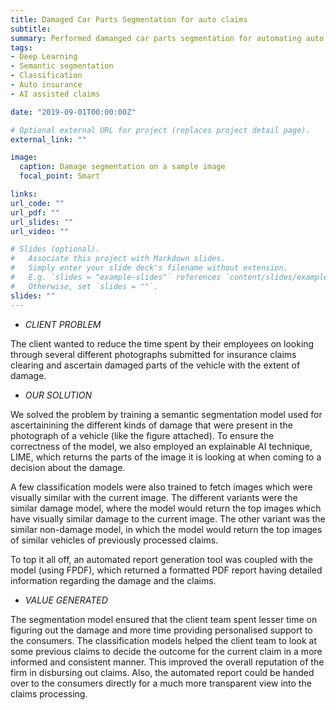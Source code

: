 ```yaml
---
title: Damaged Car Parts Segmentation for auto claims
subtitle: 
summary: Performed damanged car parts segmentation for automating auto claims with additional features like explainability and automated claim / damage report generation
tags:
- Deep Learning
- Semantic segmentation
- Classification
- Auto insurance
- AI assisted claims

date: "2019-09-01T00:00:00Z"

# Optional external URL for project (replaces project detail page).
external_link: ""

image:
  caption: Damage segmentation on a sample image
  focal_point: Smart

links:
url_code: ""
url_pdf: ""
url_slides: ""
url_video: ""

# Slides (optional).
#   Associate this project with Markdown slides.
#   Simply enter your slide deck's filename without extension.
#   E.g. `slides = "example-slides"` references `content/slides/example-slides.md`.
#   Otherwise, set `slides = ""`.
slides: ""
---
```


* *CLIENT PROBLEM*

The client wanted to reduce the time spent by their employees on looking through several different photographs submitted for insurance claims clearing and ascertain damaged parts of the vehicle with the extent of damage.

* *OUR SOLUTION*

We solved the problem by training a semantic segmentation model used for ascertainining the different kinds of damage that were present in the photograph of a vehicle (like the figure attached). To ensure the correctness of the model, we also employed an explainable AI technique, LIME, which returns the parts of the image it is looking at when coming to a decision about the damage. 

A few classification models were also trained to fetch images which were visually similar with the current image. The different variants were the similar damage model, where the model would return the top images which have visually similar damage to the current image. The other variant was the similar non-damage model, in which the model would return the top images of similar vehicles of previously processed claims. 

To top it all off, an automated report generation tool was coupled with the model (using FPDF), which returned a formatted PDF report having detailed information regarding the damage and the claims.

* *VALUE GENERATED*

The segmentation model ensured that the client team spent lesser time on figuring out the damage and more time providing personalised support to the consumers. The classification models helped the client team to look at some previous claims to decide the outcome for the current claim in a more informed and consistent manner. This improved the overall reputation of the firm in disbursing out claims. Also, the automated report could be handed over to the consumers directly for a much more transparent view into the claims processing.
